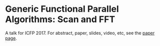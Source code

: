 # Generic Functional Parallel Algorithms: Scan and FFT

A talk for ICFP 2017.
For abstract, paper, slides, video, etc, see the [paper page](http://conal.net/papers/generic-parallel-functional).
